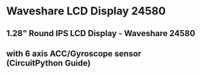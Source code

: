 # Waveshare LCD Display 24580
## 1.28" Round IPS LCD Display - Waveshare 24580 
## with 6 axis ACC/Gyroscope sensor (CircuitPython Guide)
